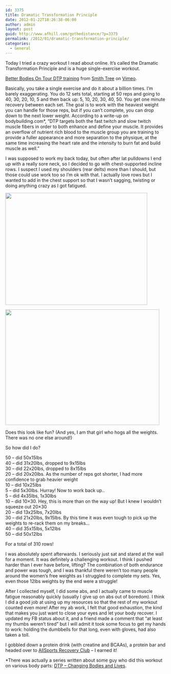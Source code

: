 ```yaml
---
id: 3375
title: Dramatic Transformation Principle
date: 2012-01-22T18:26:38-06:00
author: admin
layout: post
guid: http://www.afhill.com/gothedistance/?p=3375
permalink: /2012/01/dramatic-transformation-principle/
categories:
  - General
---
```

Today I tried a crazy workout I read about online. It&#8217;s called the Dramatic Transformation Principle and is a huge single-exercise workout. 



[Better Bodies On Tour DTP training](http://vimeo.com/17110550) from [Smith Tree](http://vimeo.com/user4332629) on [Vimeo](http://vimeo.com).

Basically, you take a single exercise and do it about a billion times. I&#8217;m barely exaggerating. You do 12 sets total, starting at 50 reps and going to 40, 30, 20, 10, 5 and then back up: 5, 10, 20, 30, 40, 50. You get one minute recovery between each set. The goal is to work with the heaviest weight you can handle for those reps, but if you can&#8217;t complete, you can drop down to the next lower weight. According to a write-up on bodybuilding.com*, &#8220;DTP targets both the fast twitch and slow twitch muscle fibers in order to both enhance and define your muscle. It provides an overflow of nutrient rich blood to the muscle group you are training to provide a fuller appearance and more separation to the physique, at the same time increasing the heart rate and the intensity to burn fat and build muscle as well.&#8221;

I was supposed to work my back today, but often after lat pulldowns I end up with a really sore neck, so I decided to go with chest-supported incline rows. I suspect I used my shoulders (rear delts) more than I should, but those could use work too so I&#8217;m ok with that. I actually love rows but I wanted to add in the chest support so that I wasn&#8217;t sagging, twisting or doing anything crazy as I got fatigued. 

[<img src="http://www.afhill.com/gothedistance/wp-content/uploads/2012/01/rows.png" alt="" title="rows" width="443" height="349" class="alignnone size-full wp-image-3376" />](http://www.afhill.com/gothedistance/wp-content/uploads/2012/01/rows.png)

<div id="attachment_3378" style="width: 491px" class="wp-caption alignnone">
  <a href="http://www.afhill.com/gothedistance/wp-content/uploads/2012/01/20120122-182049.jpg"><img aria-describedby="caption-attachment-3378" src="http://www.afhill.com/gothedistance/wp-content/uploads/2012/01/20120122-182049.jpg" alt="" title="DTP- rows" width="481" height="360" class="size-full wp-image-3378" /></a>
  
  <p id="caption-attachment-3378" class="wp-caption-text">
    Does this look like fun? (And yes, I am that girl who hogs all the weights. There was no one else around!)
  </p>
</div>So how did I do?

50 &#8211; did 50x15lbs  
40 &#8211; did 31x20lbs, dropped to 9x15lbs  
30 &#8211; did 22x20lbs, dropped to 8x15lbs  
20 &#8211; did 20x20lbs. As the number of reps got shorter, I had more confidence to grab heavier weight  
10 &#8211; did 10x25lbs  
5 &#8211; did 5x30lbs. Hurray! Now to work back up..  
5 &#8211; did 4x35lbs, 1x30lbs  
10 &#8211; did 10&#215;30. Hey, this is more than on the way up! But I knew I wouldn&#8217;t squeeze out 20&#215;30  
20 &#8211; did 13x25lbs, 7x20lbs  
30 &#8211; did 21x20lbs, 9x15lbs. By this time it was even tough to pick up the weights to re-rack them on my breaks&#8230;  
40 &#8211; did 35x15lbs, 5x12lbs  
50 &#8211; did 50x12lbs 

For a total of 310 rows! 

I was absolutely spent afterwards. I seriously just sat and stared at the wall for a moment. It was definitely a challenging workout. I think I pushed harder than I ever have before, lifting? The combination of both endurance and power was tough, and I was thankful there weren&#8217;t too many people around the women&#8217;s free weights as I struggled to complete my sets. Yes, even those 12lbs weights by the end were a struggle! 

After I collected myself, I did some abs, and I actually came to muscle fatigue reasonably quickly (usually I give up on abs out of boredom). I think I did a good job at using up my resources so that the rest of my workout counted even more! After my ab work, I felt that good exhaustion, the kind that makes you just want to close your eyes and let your body recover. I updated my FB status about it, and a friend made a comment that &#8220;at least my thumbs weren&#8217;t tired&#8221; but I will admit it took some focus to get my hands to work: holding the dumbbells for that long, even with gloves, had also taken a toll. 

I gobbled down a protein drink (with creatine and BCAAs), a protein bar and headed over to [AllSports Recovery Club](http://www.afhill.com/gothedistance/2012/01/allsports-recovery-club-only-in-boulder/) &#8211; I earned it! 

*There was actually a series written about some guy who did this workout on various body parts: [DTP &#8211; Changing Bodies and Lives](http://www.bodybuilding.com/fun/dtp-changing-bodies-and-lives.htm).